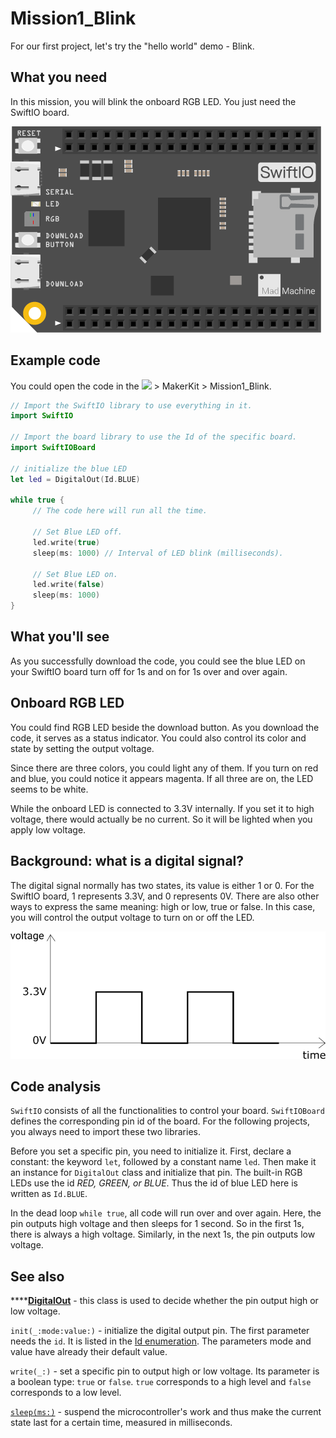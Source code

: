 # Mission1\_Blink

For our first project, let's try the "hello world" demo - Blink. 

## What you need

In this mission, you will blink the onboard RGB LED. You just need the SwiftIO board.

![](../../.gitbook/assets/swiftio%20%281%29.png)

## Example code 

You could open the code in the ![](../../.gitbook/assets/xnip2020-07-22_16-04-33.jpg) &gt; MakerKit &gt; Mission1\_Blink.

```swift
// Import the SwiftIO library to use everything in it.
import SwiftIO

// Import the board library to use the Id of the specific board.
import SwiftIOBoard

// initialize the blue LED
let led = DigitalOut(Id.BLUE)

while true {
     // The code here will run all the time.
     
     // Set Blue LED off.
     led.write(true) 
     sleep(ms: 1000) // Interval of LED blink (milliseconds).
     
     // Set Blue LED on.
     led.write(false)
     sleep(ms: 1000)
}
```

## What you'll see

As you successfully download the code, you could see the blue LED on your SwiftIO board turn off for 1s and on for 1s over and over again. 

## Onboard RGB LED

You could find RGB LED beside the download button. As you download the code, it serves as a status indicator. You could also control its color and state by setting the output voltage.

Since there are three colors, you could light any of them. If you turn on red and blue, you could notice it appears magenta. If all three are on, the LED seems to be white.

While the onboard LED is connected to 3.3V internally. If you set it to high voltage, there would actually be no current. So it will be lighted when you apply low voltage.

## Background: what is a digital signal?

The digital signal normally has two states, its value is either 1 or 0. For the SwiftIO board, 1 represents 3.3V, and 0 represents 0V. There are also other ways to express the same meaning: high or low, true or false. In this case, you will control the output voltage to turn on or off the LED.

![](../../.gitbook/assets/digital.png)

## Code analysis

`SwiftIO` consists of all the functionalities to control your board. `SwiftIOBoard` defines the corresponding pin id of the board. For the following projects, you always need to import these two libraries.

Before you set a specific pin, you need to initialize it. First, declare a constant: the keyword `let`, followed by a constant name `led`. Then make it an instance for `DigitalOut` class and initialize that pin. The built-in RGB LEDs use the id _RED, GREEN, or BLUE_. Thus the id of blue LED here is written as `Id.BLUE`.

In the dead loop `while true`, all code will run over and over again. Here, the pin outputs high voltage and then sleeps for 1 second. So in the first 1s, there is always a high voltage. Similarly, in the next 1s, the pin outputs low voltage.

## See also

\*\*\*\*[**DigitalOut**](https://swiftioapi.madmachine.io/Classes/DigitalOut.html) - this class is used to decide whether the pin output high or low voltage.

`init(_:mode:value:)` - initialize the digital output pin. The first parameter needs the `id`. It is listed in the [Id enumeration](https://swiftioapi.madmachine.io/Enums/Id.html). The parameters mode and value have already their default value.

`write(_:)` - set a specific pin to output high or low voltage. Its parameter is a boolean type: `true` or `false`. `true` corresponds to a high level and `false` corresponds to a low level.

[`sleep(ms:)`](https://swiftioapi.madmachine.io/Functions.html#/s:7SwiftIO5sleep2msySi_tF) - suspend the microcontroller's work and thus make the current state last for a certain time, measured in milliseconds.

